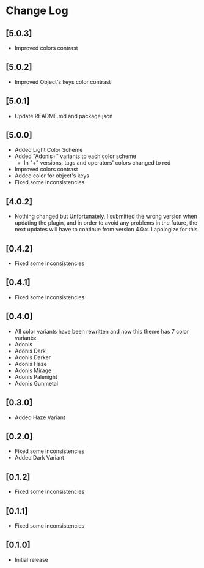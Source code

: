 # Change Log

## [5.0.3]
- Improved colors contrast

## [5.0.2]
- Improved Object's keys color contrast

## [5.0.1]
- Update README.md and package.json

## [5.0.0]
- Added Light Color Scheme
- Added "Adonis+" variants to each color scheme
  - In "+" versions, tags and operators' colors changed to red
- Improved colors contrast
- Added color for object's keys
- Fixed some inconsistencies

## [4.0.2]

- Nothing changed but Unfortunately, I submitted the wrong version when updating the plugin, and in order to avoid any problems in the future, the next updates will have to continue from version 4.0.x. I apologize for this

## [0.4.2]

- Fixed some inconsistencies

## [0.4.1]

- Fixed some inconsistencies

## [0.4.0]

-  All color variants have been rewritten and now this theme has 7 color variants:
  - Adonis 
  - Adonis Dark
  - Adonis Darker
  - Adonis Haze
  - Adonis Mirage
  - Adonis Palenight
  - Adonis Gunmetal

## [0.3.0]

- Added Haze Variant

## [0.2.0]

- Fixed some inconsistencies
- Added Dark Variant

## [0.1.2]

- Fixed some inconsistencies

## [0.1.1]

- Fixed some inconsistencies

## [0.1.0]

- Initial release
